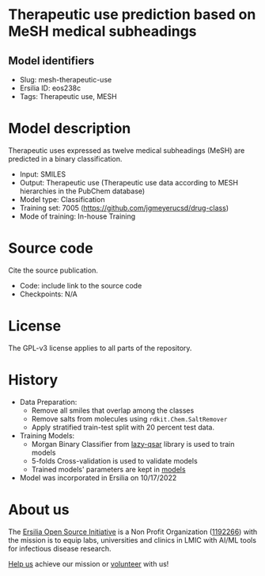 # Therapeutic use prediction based on MeSH medical subheadings
## Model identifiers
- Slug: mesh-therapeutic-use
- Ersilia ID: eos238c
- Tags: Therapeutic use, MESH

# Model description
Therapeutic uses expressed as twelve medical subheadings (MeSH) are predicted in a binary classification.
- Input: SMILES
- Output: Therapeutic use (Therapeutic use data according to MESH hierarchies in the PubChem database)
- Model type: Classification
- Training set: 7005 (https://github.com/jgmeyerucsd/drug-class)
- Mode of training: In-house Training

# Source code
Cite the source publication.
- Code: include link to the source code
- Checkpoints: N/A

# License
The GPL-v3 license applies to all parts of the repository.

# History 
- Data Preparation:
  - Remove all smiles that overlap among the classes
  - Remove salts from molecules using `rdkit.Chem.SaltRemover`
  - Apply stratified train-test split with 20 percent test data. 
- Training Models:
  - Morgan Binary Classifier from [lazy-qsar](https://github.com/ersilia-os/lazy-qsar) library is used to train models
  - 5-folds Cross-validation is used to validate models
  - Trained models' parameters are kept in [models](https://github.com/ersilia-os/eos238c/tree/main/model/framework/models)
- Model was incorporated in Ersilia on 10/17/2022

# About us
The [Ersilia Open Source Initiative](https://ersilia.io) is a Non Profit Organization ([1192266](https://register-of-charities.charitycommission.gov.uk/charity-search/-/charity-details/5170657/full-print)) with the mission is to equip labs, universities and clinics in LMIC with AI/ML tools for infectious disease research.

[Help us](https://www.ersilia.io/donate) achieve our mission or [volunteer](https://www.ersilia.io/volunteer) with us!
